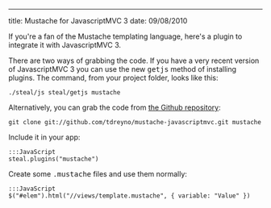 --- 
title: Mustache for JavascriptMVC 3
date: 09/08/2010

[the Github repository]: http://github.com/tdreyno/mustache-javascriptmvc

If you're a fan of the Mustache templating language, here's a plugin to integrate it with JavascriptMVC 3.

There are two ways of grabbing the code. If you have a very recent version of JavascriptMVC 3 you can use the new <tt>getjs</tt> method of installing plugins. The command, from your project folder, looks like this:

    ./steal/js steal/getjs mustache

Alternatively, you can grab the code from [the Github repository]:

    git clone git://github.com/tdreyno/mustache-javascriptmvc.git mustache

Include it in your app:

    :::JavaScript
    steal.plugins("mustache")

Create some <tt>.mustache</tt> files and use them normally:

    :::JavaScript
    $("#elem").html("//views/template.mustache", { variable: "Value" })
